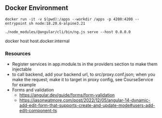 ## Docker Environment

```shell
docker run -it -v $(pwd):/apps --workdir /apps -p 4200:4200 --entrypoint sh node:18.20.6-alpine3.21
```

```shell
./node_modules/@angular/cli/bin/ng.js serve --host 0.0.0.0
 ```

docker host
host.docker.internal

### Resources
- Register services in app.module.ts in the providers section to make them injectable
- to call backend, add your backend url, to src/proxy.conf.json; when you make the request; make it to target in proxy config, see CourseService for example
- Forms and validation
  - https://angular.dev/guide/forms/form-validation
  - https://jasonwatmore.com/post/2022/12/05/angular-14-dynamic-add-edit-form-that-supports-create-and-update-mode#users-add-edit-component-ts
